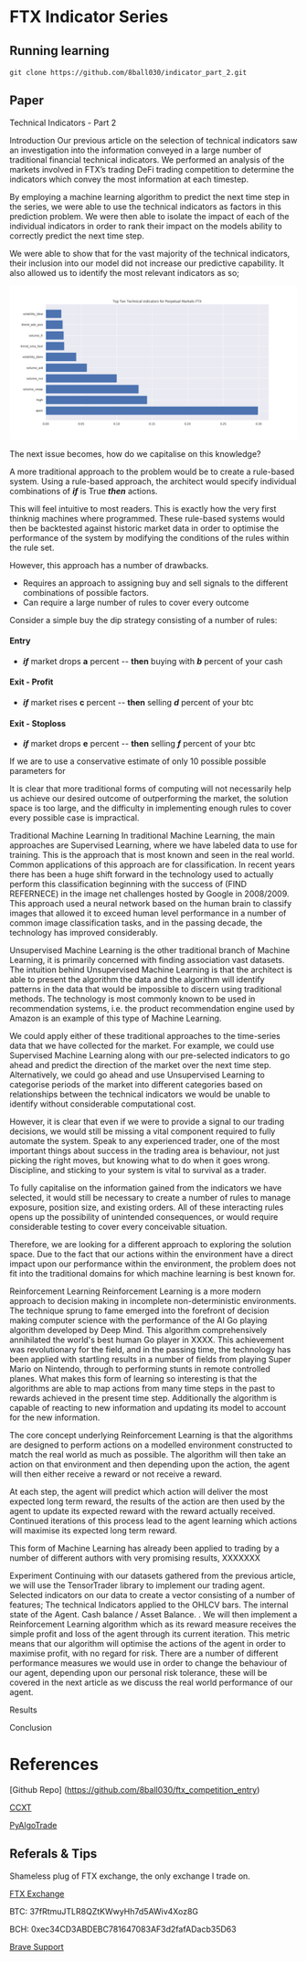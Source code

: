 # FTX Indicator Series
## Running learning

```
git clone https://github.com/8ball030/indicator_part_2.git
```

 
## Paper

Technical Indicators  - Part 2

Introduction
Our previous article on the selection of technical indicators saw an investigation into the information conveyed in a large number of traditional financial technical indicators. We performed an analysis of the markets involved in FTX’s trading DeFi trading competition to determine the indicators which convey the most information at each timestep.

By employing a machine learning algorithm to predict the next time step in the series, we were able to use the technical indicators as factors in this prediction problem. We were then able to isolate the impact of each of the individual indicators in order to rank their impact on the models ability to correctly predict the next time step.

We were able to show that for the vast majority of the technical indicators, their inclusion into our model did not increase our predictive capability. It also allowed us to identify the most relevant indicators as so;

![image](./imgs/TopTenIndicators.png)

The next issue becomes, how do we capitalise on this knowledge?

A more traditional approach to the problem would be to create a rule-based system. Using a rule-based approach, the architect would specify individual combinations of ***if*** is True ***then*** actions.

This will feel intuitive to most readers. This is exactly how the very first thinknig machines where programmed. These rule-based systems would then be backtested against historic market data in order to optimise the performance of the system by modifying the conditions of the rules within the rule set.

However, this approach has a number of drawbacks.
 - Requires an approach to assigning buy and sell signals to the different combinations of possible factors.
 - Can require a large number of rules to cover every outcome

Consider a simple buy the dip strategy consisting of a number of rules:
#### Entry
 - ***if*** market drops **a** percent
-- **then** buying with ***b*** percent of your cash

#### Exit - Profit
 - ***if*** market rises **c** percent
-- **then** selling ***d*** percent of your btc

#### Exit - Stoploss
 - ***if*** market drops **e** percent
-- **then** selling ***f*** percent of your btc

If we are to use a conservative estimate of only 10 possible possible parameters for 



It is clear that more traditional forms of computing will not necessarily help us achieve our desired outcome of outperforming the market, the solution space is too large, and the difficulty in implementing enough rules to cover every possible case is impractical.

Traditional Machine Learning
In traditional Machine Learning, the main approaches are Supervised Learning, where we have labeled data to use for training. This is the approach that is most known and seen in the real world. Common applications of this approach are for classification. In recent years there has been a huge shift forward in the technology used to actually perform this classification beginning with the success of (FIND REFERNECE) in the image net challenges hosted by Google in 2008/2009.
This approach used a neural network based on the human brain to classify images that allowed it to exceed human level performance in a number of common image classification tasks, and in the passing decade, the technology has improved considerably. 

Unsupervised Machine Learning is the other traditional branch of Machine Learning, it is primarily concerned with finding association vast datasets. The intuition behind Unsupervised Machine Learning is that the architect is able to present the algorithm the data and the algorithm will identify patterns in the data that would be impossible to discern using traditional methods. The technology is most commonly known to be used in recommendation systems, i.e. the product recommendation engine used by Amazon is an example of this type of Machine Learning.

We could apply either of these traditional approaches to the time-series data that we have collected for the market. For example, we could use Supervised Machine Learning along with our pre-selected indicators to go ahead and predict the direction of the market over the next time step. Alternatively, we could go ahead and use Unsupervised Learning to categorise periods of the market into different categories based on relationships between the technical indicators we would be unable to identify without considerable computational cost.

However, it is clear that even if we were to provide a signal to our trading decisions, we would still be missing a vital component required to fully automate the system. Speak to any experienced trader, one of the most important things about success in the trading area is behaviour, not just picking the right moves, but knowing what to do when it goes wrong. Discipline, and sticking to your system is vital to survival as a trader.

To fully capitalise on the information gained from the indicators we have selected, it would still be necessary to create a number of rules to manage exposure, position size, and existing orders. All of these interacting rules opens up the possibility of unintended consequences, or would require considerable testing to cover every conceivable situation.

Therefore, we are looking for a different approach to exploring the solution space. Due to the fact that our actions within the environment have a direct impact upon our performance within the environment, the problem does not fit into the traditional domains for which machine learning is best known for. 

Reinforcement Learning
Reinforcement Learning is a more modern approach to decision making in incomplete non-deterministic environments. The technique sprung to fame emerged into the forefront of decision making computer science with the performance of the AI  Go playing algorithm developed by Deep Mind. This algorithm comprehensively annihilated the world's best human Go player in XXXX. 
This achievement was revolutionary for the field, and in the passing time, the technology has been applied with startling results in a number of fields from playing Super Mario on Nintendo, through to performing stunts in remote controlled planes. What makes this form of learning so interesting is that the algorithms are able to map actions from many time steps in the past to rewards achieved in the present time step. Additionally the algorithm is capable of reacting to new information and updating its model to account for the new information.

The core concept underlying Reinforcement Learning is that the algorithms are designed to perform actions on a modelled environment constructed to match the real world as much as possible. The algorithm will then take an action on that environment and then depending upon the action, the agent will then either receive a reward or not receive a reward. 

At each step, the agent will predict which action will deliver the most expected long term reward, the results of the action are then used by the agent to update its expected reward with the reward actually received. Continued iterations of this process lead to the agent learning which actions will maximise its expected long term reward.


This form of Machine Learning has already been applied to trading by a number of different authors with very promising results, XXXXXXX 





Experiment
Continuing with our datasets gathered from the previous article, we will use the TensorTrader library to implement our trading agent. Selected indicators on our data to create a vector consisting of a number of features;
The technical Indicators applied to the OHLCV bars.
The internal state of the Agent. Cash balance / Asset Balance.
. We will then implement a Reinforcement Learning algorithm which as its reward measure receives the simple profit and loss of the agent through its current iteration. This metric means that our algorithm will optimise the actions of the agent in order to maximise profit, with no regard for risk. There are a number of different performance measures we would use in order to change the behaviour of our agent, depending upon our personal risk tolerance, these will be covered in the next article as we discuss the real world performance of our agent.




Results

Conclusion


# References

[Github Repo] (https://github.com/8ball030/ftx_competition_entry)

[CCXT](https://github.com/ccxt/ccxt) 

[PyAlgoTrade](https://gbeced.github.io/pyalgotrade/)




## Referals & Tips
Shameless plug of FTX exchange, the only exchange I trade on.

[FTX Exchange](https://ftx.com/#a=2746848)

BTC:
37fRtmuJTLR8QZtKWwyHh7d5AWiv4Xoz8G

BCH:
0xec34CD3ABDEBC781647083AF3d2fafADacb35D63

[Brave Support](https://brave.com/bal844)



